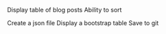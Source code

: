 Display table of blog posts
Ability to sort

Create a json file
Display a bootstrap table
Save to git
